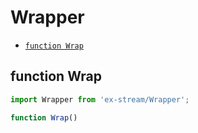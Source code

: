 # Wrapper

- [`function Wrap`](#function-wrap)

<a id="function-wrap"></a><h2>function Wrap</h2>
``` javascript
import Wrapper from 'ex-stream/Wrapper';
```
``` javascript
function Wrap()
```


